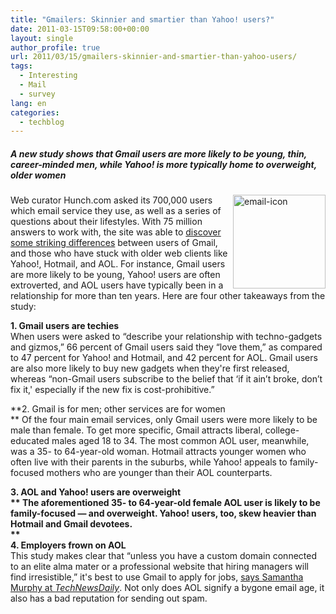 ```yaml
---
title: "Gmailers: Skinnier and smartier than Yahoo! users?"
date: 2011-03-15T09:58:00+00:00
layout: single
author_profile: true
url: 2011/03/15/gmailers-skinnier-and-smartier-than-yahoo-users/
tags:
  - Interesting
  - Mail
  - survey
lang: en
categories: 
  - techblog
---
```

##### A new study shows that Gmail users are more likely to be young, thin, career-minded men, while Yahoo! is more typically home to overweight, older women

[<img title="email-icon" border="0" alt="email-icon" align="right" src="http://lh3.ggpht.com/_vaUVXcmC3OI/TX8zbo69FDI/AAAAAAAADs8/fIZzMz9ZH-U/email-icon_thumb%5B1%5D.jpg?imgmax=800" width="148" height="150" />](http://lh3.ggpht.com/_vaUVXcmC3OI/TX8zaHPj-MI/AAAAAAAADs4/ggSomDp-oZQ/s1600-h/email-icon%5B3%5D.jpg)Web curator Hunch.com asked its 700,000 users which email service they use, as well as a series of questions about their lifestyles. With 75 million answers to work with, the site was able to [discover some striking differences](http://blog.hunch.com/?p=34824) between users of Gmail, and those who have stuck with older web clients like Yahoo!, Hotmail, and AOL. For instance, Gmail users are more likely to be young, Yahoo! users are often extroverted, and AOL users have typically been in a relationship for more than ten years. Here are four other takeaways from the study:

**1. Gmail users are techies**  
When users were asked to “describe your relationship with techno-gadgets and gizmos,” 66 percent of Gmail users said they “love them,” as compared to 47 percent for Yahoo! and Hotmail, and 42 percent for AOL. Gmail users are also more likely to buy new gadgets when they're first released, whereas “non-Gmail users subscribe to the belief that &#8216;if it ain’t broke, don’t fix it,' especially if the new fix is cost-prohibitive.”

**2. Gmail is for men; other services are for women  
** Of the four main email services, only Gmail users were more likely to be male than female. To get more specific, Gmail attracts liberal, college-educated males aged 18 to 34. The most common AOL user, meanwhile, was a 35- to 64-year-old woman. Hotmail attracts younger women who often live with their parents in the suburbs, while Yahoo! appeals to family-focused mothers who are younger than their AOL counterparts.

**3. AOL and Yahoo! users are overweight  
** The aforementioned 35- to 64-year-old female AOL user is likely to be family-focused — and overweight. Yahoo! users, too, skew heavier than Hotmail and Gmail devotees.  
     **  
4. Employers frown on AOL**  
This study makes clear that “unless you have a custom domain connected to an elite alma mater or a professional website that hiring managers will find irresistible,” it's best to use Gmail to apply for jobs, [says Samantha Murphy at _TechNewsDaily_](http://www.technewsdaily.com/gmail-users-more-tech-savvy-thinner-than-yahoo-aol-e-mailers-2293/). Not only does AOL signify a bygone email age, it also has a bad reputation for sending out spam.
